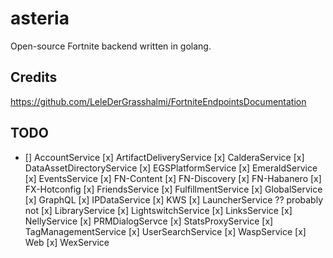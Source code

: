 # asteria
Open-source Fortnite backend written in golang.
## Credits
https://github.com/LeleDerGrasshalmi/FortniteEndpointsDocumentation 
## TODO
- [] AccountService
[x] ArtifactDeliveryService
[x] CalderaService
[x] DataAssetDirectoryService
[x] EGSPlatformService
[x] EmeraldService
[x] EventsService
[x] FN-Content
[x] FN-Discovery
[x] FN-Habanero
[x] FX-Hotconfig
[x] FriendsService
[x] FulfillmentService
[x] GlobalService
[x] GraphQL
[x] IPDataService
[x] KWS
[x] LauncherService ?? probably not
[x] LibraryService
[x] LightswitchService
[x] LinksService
[x] NellyService
[x] PRMDialogServce
[x] StatsProxyService
[x] TagManagementService
[x] UserSearchService
[x] WaspService
[x] Web
[x] WexService

